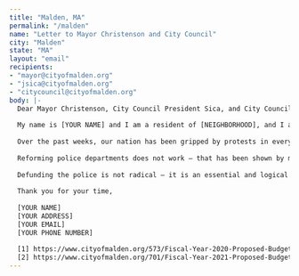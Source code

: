 ```yaml
---
title: "Malden, MA"
permalink: "/malden"
name: "Letter to Mayor Christenson and City Council"
city: "Malden"
state: "MA"
layout: "email"
recipients:
- "mayor@cityofmalden.org"
- "jsica@cityofmalden.org"
- "citycouncil@cityofmalden.org"
body: |-
  Dear Mayor Christenson, City Council President Sica, and City Councillors,
  
  My name is [YOUR NAME] and I am a resident of [NEIGHBORHOOD], and I am writing to demand that the Malden Police Department be defunded.
  
  Over the past weeks, our nation has been gripped by protests in every single state, calling for the end to police brutality. Many Malden residents have joined in this movement.
  
  Reforming police departments does not work – that has been shown by many cities and states throughout the country for decades. Reforms have been attempted for decades – and yet there continues to be violence and violation of basic rights by police. Eric Garner was killed by chokehold by the NYPD in 2014 – over 10 years after the department banned chokeholds. Tamir Rice was murdered by Cleveland PD despite a requirement to warn and de-escalate before shooting. It is very clear that banning certain practices or requiring police to adhere to a continuum of force or de-escalation does not work. And yet Malden City devotes a great deal of the budget to the police every year, while financially starving essential services that do help meet the basic needs of our community.
  
  Defunding the police is not radical – it is an essential and logical step towards supporting community services that truly help promote community safety. In Fiscal Year 2020, Malden is set to spend $11,592,266 on police [1]. This is more than the city is set to spend on the Health Department, Public Works and Public Facilities combined. We desperately need to fund services that support the community and cannot do so while supporting the truly excessive police budget in Malden. I ask that this committee make meaningful changes to the 2021 proposed budget to communicate that you prioritize this community’s concerns [2].
  
  Thank you for your time,
  
  [YOUR NAME]
  [YOUR ADDRESS]
  [YOUR EMAIL]
  [YOUR PHONE NUMBER]
  
  [1] https://www.cityofmalden.org/573/Fiscal-Year-2020-Proposed-Budget
  [2] https://www.cityofmalden.org/701/Fiscal-Year-2021-Proposed-Budget
---
```

